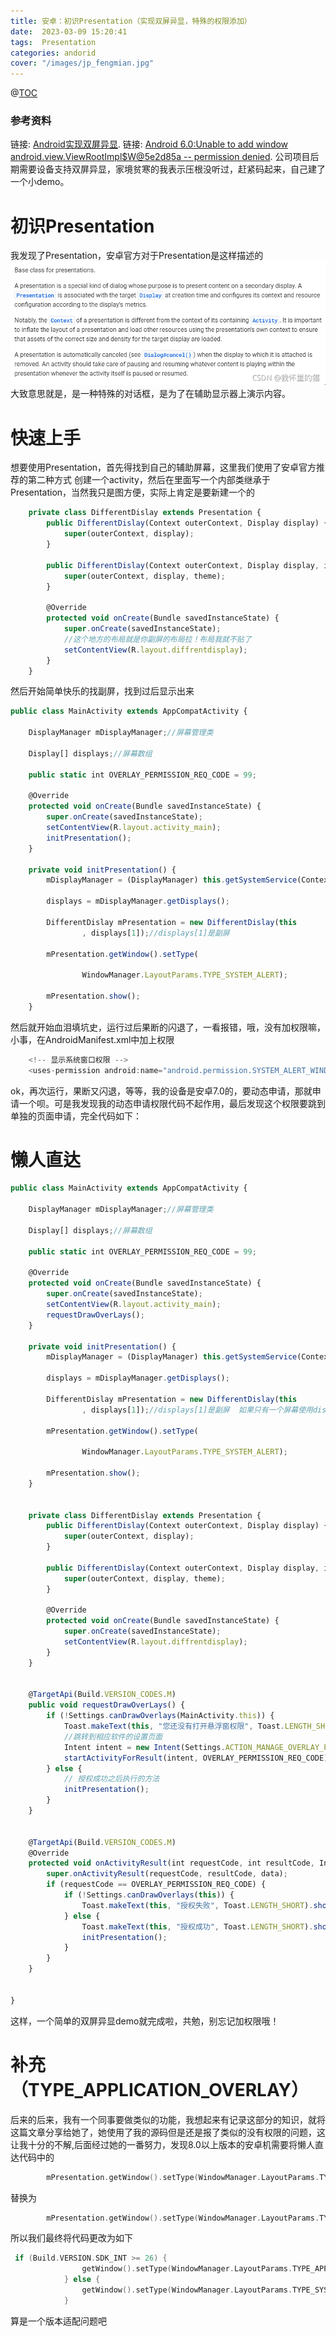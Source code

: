 ```yaml
---
title: 安卓：初识Presentation（实现双屏异显，特殊的权限添加）
date:  2023-03-09 15:20:41
tags:  Presentation
categories: andorid
cover: "/images/jp_fengmian.jpg"
---
```

 @[TOC](安卓实现简单双屏异显)
 ### 参考资料
  链接: [Android实现双屏异显](https://blog.csdn.net/wlwl0071986/article/details/48542923?spm=1001.2101.3001.6650.15&utm_medium=distribute.pc_relevant.none-task-blog-2%7Edefault%7EBlogCommendFromBaidu%7Edefault-15.no_search_link&depth_1-utm_source=distribute.pc_relevant.none-task-blog-2%7Edefault%7EBlogCommendFromBaidu%7Edefault-15.no_search_link).
  链接: [Android 6.0:Unable to add window android.view.ViewRootImpl$W@5e2d85a -- permission denied](https://blog.csdn.net/pugongying1988/article/details/70597492).
     公司项目后期需要设备支持双屏异显，家境贫寒的我表示压根没听过，赶紧码起来，自己建了一个小demo。
# 初识Presentation
     
  我发现了Presentation，安卓官方对于Presentation是这样描述的 
![在这里插入图片描述](/images/9276ac5819cf44d092f303408f6fae2c.png)
大致意思就是，是一种特殊的对话框，是为了在辅助显示器上演示内容。

# 快速上手
想要使用Presentation，首先得找到自己的辅助屏幕，这里我们使用了安卓官方推荐的第二种方式
    创建一个activity，然后在里面写一个内部类继承于Presentation，当然我只是图方便，实际上肯定是要新建一个的
```javascript
    private class DifferentDislay extends Presentation {
        public DifferentDislay(Context outerContext, Display display) {
            super(outerContext, display);
        }

        public DifferentDislay(Context outerContext, Display display, int theme) {
            super(outerContext, display, theme);
        }

        @Override
        protected void onCreate(Bundle savedInstanceState) {
            super.onCreate(savedInstanceState);
            //这个地方的布局就是你副屏的布局拉！布局我就不贴了
            setContentView(R.layout.diffrentdisplay);
        }
    }
```
然后开始简单快乐的找副屏，找到过后显示出来
```javascript
public class MainActivity extends AppCompatActivity {

    DisplayManager mDisplayManager;//屏幕管理类

    Display[] displays;//屏幕数组

    public static int OVERLAY_PERMISSION_REQ_CODE = 99;

    @Override
    protected void onCreate(Bundle savedInstanceState) {
        super.onCreate(savedInstanceState);
        setContentView(R.layout.activity_main);
        initPresentation();
    }

    private void initPresentation() {
        mDisplayManager = (DisplayManager) this.getSystemService(Context.DISPLAY_SERVICE);

        displays = mDisplayManager.getDisplays();

        DifferentDislay mPresentation = new DifferentDislay(this
                , displays[1]);//displays[1]是副屏

        mPresentation.getWindow().setType(

                WindowManager.LayoutParams.TYPE_SYSTEM_ALERT);

        mPresentation.show();
    }
```

然后就开始血泪填坑史，运行过后果断的闪退了，一看报错，哦，没有加权限嘛，小事，在AndroidManifest.xml中加上权限
```javascript
    <!-- 显示系统窗口权限 -->
    <uses-permission android:name="android.permission.SYSTEM_ALERT_WINDOW"/>
```
ok，再次运行，果断又闪退，等等，我的设备是安卓7.0的，要动态申请，那就申请一个呗。可是我发现我的动态申请权限代码不起作用，最后发现这个权限要跳到单独的页面申请，完全代码如下：

# 懒人直达
```javascript
public class MainActivity extends AppCompatActivity {

    DisplayManager mDisplayManager;//屏幕管理类

    Display[] displays;//屏幕数组

    public static int OVERLAY_PERMISSION_REQ_CODE = 99;

    @Override
    protected void onCreate(Bundle savedInstanceState) {
        super.onCreate(savedInstanceState);
        setContentView(R.layout.activity_main);
        requestDrawOverLays();
    }

    private void initPresentation() {
        mDisplayManager = (DisplayManager) this.getSystemService(Context.DISPLAY_SERVICE);

        displays = mDisplayManager.getDisplays();

        DifferentDislay mPresentation = new DifferentDislay(this
                , displays[1]);//displays[1]是副屏  如果只有一个屏幕使用displays[0]

        mPresentation.getWindow().setType(

                WindowManager.LayoutParams.TYPE_SYSTEM_ALERT);

        mPresentation.show();
    }


    private class DifferentDislay extends Presentation {
        public DifferentDislay(Context outerContext, Display display) {
            super(outerContext, display);
        }

        public DifferentDislay(Context outerContext, Display display, int theme) {
            super(outerContext, display, theme);
        }

        @Override
        protected void onCreate(Bundle savedInstanceState) {
            super.onCreate(savedInstanceState);
            setContentView(R.layout.diffrentdisplay);
        }
    }


    @TargetApi(Build.VERSION_CODES.M)
    public void requestDrawOverLays() {
        if (!Settings.canDrawOverlays(MainActivity.this)) {
            Toast.makeText(this, "您还没有打开悬浮窗权限", Toast.LENGTH_SHORT).show();
            //跳转到相应软件的设置页面
            Intent intent = new Intent(Settings.ACTION_MANAGE_OVERLAY_PERMISSION, Uri.parse("package:" + MainActivity.this.getPackageName()));
            startActivityForResult(intent, OVERLAY_PERMISSION_REQ_CODE);
        } else {
            // 授权成功之后执行的方法
            initPresentation();
        }
    }


    @TargetApi(Build.VERSION_CODES.M)
    @Override
    protected void onActivityResult(int requestCode, int resultCode, Intent data) {
        super.onActivityResult(requestCode, resultCode, data);
        if (requestCode == OVERLAY_PERMISSION_REQ_CODE) {
            if (!Settings.canDrawOverlays(this)) {
                Toast.makeText(this, "授权失败", Toast.LENGTH_SHORT).show();
            } else {
                Toast.makeText(this, "授权成功", Toast.LENGTH_SHORT).show();
                initPresentation();
            }
        }
    }


}
```
这样，一个简单的双屏异显demo就完成啦，共勉，别忘记加权限哦！


# 补充（TYPE_APPLICATION_OVERLAY）
后来的后来，我有一个同事要做类似的功能，我想起来有记录这部分的知识，就将这篇文章分享给她了，她使用了我的源码但是还是报了类似的没有权限的问题，这让我十分的不解,后面经过她的一番努力，发现8.0以上版本的安卓机需要将懒人直达代码中的

```kotlin
        mPresentation.getWindow().setType(WindowManager.LayoutParams.TYPE_SYSTEM_ALERT);
```
替换为

```kotlin
        mPresentation.getWindow().setType(WindowManager.LayoutParams.TYPE_APPLICATION_OVERLAY);
```

所以我们最终将代码更改为如下

```kotlin
 if (Build.VERSION.SDK_INT >= 26) {
                getWindow().setType(WindowManager.LayoutParams.TYPE_APPLICATION_OVERLAY);
            } else {
                getWindow().setType(WindowManager.LayoutParams.TYPE_SYSTEM_ALERT);
            }
```
算是一个版本适配问题吧